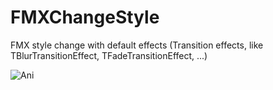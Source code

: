 # FMXChangeStyle
 FMX style change with default effects (Transition effects, like TBlurTransitionEffect, TFadeTransitionEffect, ...)

![Ani](https://github.com/HemulGM/FMXChangeStyle/blob/main/Media/screen1.gif)
